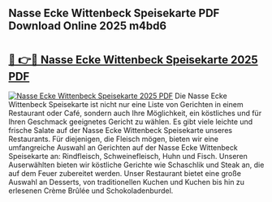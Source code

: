 ## Nasse Ecke Wittenbeck Speisekarte PDF Download Online 2025 m4bd6

# <h2><a href="http://gc5s5v6.nevu.top/?p=Nasse+Ecke+Wittenbeck+Speisekarte">🔗 👉🔴 Nasse Ecke Wittenbeck Speisekarte 2025 PDF</a></h2>

[![Nasse Ecke Wittenbeck Speisekarte 2025 PDF](https://i.imgur.com/dBaPXMq.png)](http://gc5s5v6.nevu.top/?p=Nasse+Ecke+Wittenbeck+Speisekarte)
Die Nasse Ecke Wittenbeck Speisekarte ist nicht nur eine Liste von Gerichten in einem Restaurant oder Café, sondern auch Ihre Möglichkeit, ein köstliches und für Ihren Geschmack geeignetes Gericht zu wählen. Es gibt viele leichte und frische Salate auf der Nasse Ecke Wittenbeck Speisekarte unseres Restaurants. Für diejenigen, die Fleisch mögen, bieten wir eine umfangreiche Auswahl an Gerichten auf der Nasse Ecke Wittenbeck Speisekarte an: Rindfleisch, Schweinefleisch, Huhn und Fisch. Unseren Auserwählten bieten wir köstliche Gerichte wie Schaschlik und Steak an, die auf dem Feuer zubereitet werden. Unser Restaurant bietet eine große Auswahl an Desserts, von traditionellen Kuchen und Kuchen bis hin zu erlesenen Crème Brûlée und Schokoladenburdel.
